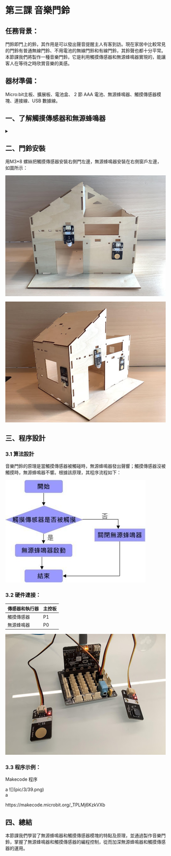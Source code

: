 # 第三課  音樂門鈴 

## 任務背景： 
<P>
門鈴即門上的鈴，其作用是可以發出聲音提醒主人有客到訪。現在家居中比較常見的門鈴有普通無線門鈴、不用電池的無線門鈴和有線門鈴，其鈴聲也都十分平常。本節課我們將製作一種音樂門鈴，它是利用觸摸傳感器和無源蜂鳴器實現的，能讓客人在等待之時欣賞音樂的美感。 
<P>

## 器材準備： 
<P>
Micro:bit主板、擴展板、電池盒、 2 節 AAA 電池、無源蜂鳴器、觸摸傳感器模塊、連接線、USB 數據線。 
<P>

## 一、了解觸摸傳感器和無源蜂鳴器 
<details><summary></summary>

### 1.1 觸摸傳感器 
<P>
觸摸模塊是一個基於觸摸檢測 IC（TTP223B）的電容式點動型觸摸模塊， 類似於下面的示意圖，當模塊的金屬觸片被觸摸，相當於按鍵被按下。我們可以將該模塊安裝在非金屬材料如塑料、玻璃的表面，另外將薄薄的紙片（非金屬）覆蓋在模塊的表面，只要觸摸的位置正確，即可做成隱藏在墻壁、桌面等地方的按鍵。我們的模塊當被觸摸時，輸出高電平，否則輸出低電平。
<P>
<P>   
    
![](pic/3/31.png)<BR>
<P>
<P>   
    
![](pic/3/32.png)<BR>
<P>
 
### 1.2 無源蜂鳴器模塊 
<P>
    無源蜂鳴器，是沒有內部振盪器的蜂鳴器，在通電時，內部振盪器是不會發出嗡嗡聲的，它需要 2~5 kHz 的方波驅動，然後不同頻率的波形會驅動蜂鳴器發出相應頻率的聲音。 我們常見的一些賀卡裡面會帶一個音樂盒，打開後會播放生日快樂，聖誕歌這些曲調，就是通過無源蜂鳴器來實現的。 
<P>
<P>   
    
![](pic/3/33.png)<BR>
<P>
<P>
    本課程使用的無源蜂鳴器模塊有三個引腳：G、V、S。G 表示 GND 接地，V 代表 VCC，可接主板的 5.5V 和 3.3V，S 是信號接口。 
<P>
<P>   
    
![](pic/3/34.png)<BR>
<P>
</details>
 
## 二、門鈴安裝 
<P>    
用M3*8 螺絲把觸摸傳感器安裝右側門左邊，無源蜂鳴器安裝在右側窗戶左邊，如圖所示：
<P>
<P>   
    
![](pic/3/35.jpg)<BR>
<P>
<P>   
    
![](pic/3/36.jpg)<BR>
<P>
 
## 三、程序設計 

### 3.1 算法設計 
<P>
音樂門鈴的原理是當觸摸傳感器被觸碰時，無源蜂鳴器發出聲響；觸摸傳感器沒被觸摸時，無源蜂鳴器不響。根據該原理，其程序流程如下： 
<P>
<P>   
    
![](pic/3/37.jpg)<BR>
<P>

### 3.2 硬件連接： 

傳感器和執行器 | 主控板
:-- | :--
觸摸傳感器|P1
無源蜂鳴器|P0
<P>   
    
![](pic/3/38.jpg)<BR>
<P>
    
### 3.3 程序示例： 
<P>
Makecode 程序 
<P> 
<P>   
    a
![](pic/3/39.png)<BR>
a
<P>
<P> 
https://makecode.microbit.org/_TPLMj6KzkVXb 
<P>
 
## 四、總結 
<P>
本節課我們學習了無源蜂鳴器和觸摸傳感器模塊的特點及原理，並通過製作音樂門鈴，掌握了無源蜂鳴器和觸摸傳感器的編程控制，從而加深無源蜂鳴器和觸摸傳感器的運用。 
<P>
